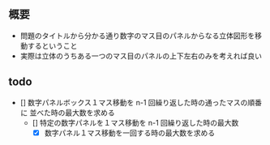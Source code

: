 ## 概要

- 問題のタイトルから分かる通り数字のマス目のパネルからなる立体図形を移動するということ
- 実際は立体のうちある一つのマス目のパネルの上下左右のみを考えれば良い

## todo

- [] 数字パネルボックス１マス移動を n-1 回繰り返した時の通ったマスの順番に
  並べた時の最大数を求める
  - [] 特定の数字パネルを１マス移動を n-1 回繰り返した時の最大数
    - [x] 数字パネル１マス移動を一回する時の最大数を求める
